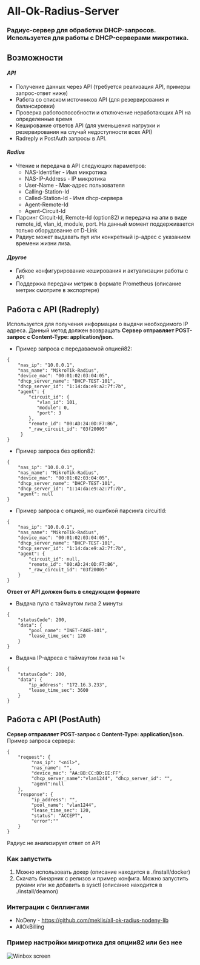 # All-Ok-Radius-Server
### Радиус-сервер для обработки DHCP-запросов. Используется для работы с DHCP-серверами микротика.

## Возможности    
#### ***API***    
* Получение данных через API (требуется реализация API, примеры запрос-ответ ниже)
* Работа со списком источников API (для резервирования и балансировки)   
* Проверка работоспособности и отключение неработающих API на определенные время     
* Кеширование ответов API (для уменьшения нагрузки и резервирования на случай недоступности всех API)
* Radreply и PostAuth запросы в API. 

#### ***Radius***     
* Чтение и передача в API следующих параметров: 
   * NAS-Identifier - Имя микротика    
   * NAS-IP-Address  - IP микротика    
   * User-Name - Мак-адрес пользователя    
   * Calling-Station-Id    
   * Called-Station-Id - Имя dhcp-сервера    
   * Agent-Remote-Id   
   * Agent-Circuit-Id    
* Парсинг Circuit-Id, Remote-Id (option82) и передача на апи 
   в виде remote_id, vlan_id, module, port. На данный момент поддерживается только оборудование от D-Link
* Радиус может выдавать пул или конкретный ip-адрес c указанием времени жизни лиза.    
#### ***Другое***
* Гибкое конфигурирование кеширования и актуализации работы с API    
* Поддержка передачи метрик в формате Prometheus (описание метрик смотрите в экспортере)
 
## Работа с API (Radreply)
Используется для получения информации о выдачи необходимого IP адреса. Данный метод должен возвращать 
**Сервер отправляет POST-запрос с Content-Type: application/json.**
* Пример запроса с передаваемой опцией82: 
```  
{
    "nas_ip": "10.0.0.1",
    "nas_name": "MikroTik-Radius",
    "device_mac": "00:01:02:03:04:05",
    "dhcp_server_name": "DHCP-TEST-101",
    "dhcp_server_id": "1:14:da:e9:a2:7f:7b",
    "agent": {
        "circuit_id": {
           "vlan_id": 101,
           "module": 0,
           "port": 3
        },
        "remote_id": "00:AD:24:0D:F7:B6",
        "_raw_circuit_id": "03f20005"
     }
}
```     
* Пример запроса без option82:     
```  
{
    "nas_ip": "10.0.0.1",
    "nas_name": "MikroTik-Radius",
    "device_mac": "00:01:02:03:04:05",
    "dhcp_server_name": "DHCP-TEST-101",
    "dhcp_server_id": "1:14:da:e9:a2:7f:7b",
    "agent": null
}
```

* Пример запроса с опцией, но ошибкой парсинга circuitId:     
```  
{
    "nas_ip": "10.0.0.1",
    "nas_name": "MikroTik-Radius",
    "device_mac": "00:01:02:03:04:05",
    "dhcp_server_name": "DHCP-TEST-101",
    "dhcp_server_id": "1:14:da:e9:a2:7f:7b",
    "agent": {
        "circuit_id": null,
        "remote_id": "00:AD:24:0D:F7:B6",
        "_raw_circuit_id": "03f20005"
    }
}
```
**Ответ от API должен быть в следующем формате**    
* Выдача пула с таймаутом лиза 2 минуты     
``` 
{
    "statusCode": 200,
    "data": {
        "pool_name": "INET-FAKE-101",
        "lease_time_sec": 120
    }
}
```    
* Выдача IP-адреса с таймаутом лиза на 1ч     
``` 
{
    "statusCode": 200,
    "data": {
        "ip_address": "172.16.3.233",
        "lease_time_sec": 3600
    }
}
```     

## Работа с API (PostAuth)     
**Сервер отправляет POST-запрос с Content-Type: application/json.**    
Пример запроса сервера:    
```
{
    "request": {
         "nas_ip": "<nil>",
         "nas_name": "", 
         "device_mac": "AA:BB:CC:DD:EE:FF",
         "dhcp_server_name":"vlan1244", "dhcp_server_id": "",
         "agent":null
    },
    "response": {
         "ip_address": "", 
         "pool_name": "vlan1244", 
         "lease_time_sec": 120,
         "status": "ACCEPT",
         "error":""
    }
}
```   
Радиус не анализирует ответ от API    



### Как запустить       
1. Можно использовать докер (описание находится в ./install/docker)    
2. Скачать бинарник с релизов и пример конфига. Можно запустить руками или же добавить в sysctl (описание находится в ./install/deamon)     

### Интеграции c биллингами
* NoDeny - https://github.com/meklis/all-ok-radius-nodeny-lib   
* AllOkBilling   
### Пример настройки микротика для опции82 или без нее 
![Winbox screen](doc/mikrotik_screen.png)
